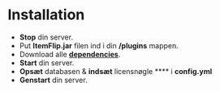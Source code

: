 # Installation

* **Stop** din server.
* Put **ItemFlip.jar** filen ind i din **/plugins** mappen.
* Download alle [**dependencies**](./#dependencies).
* **Start** din server.
* **Opsæt** databasen & **indsæt** licensnøgle **** i **config.yml**
* **Genstart** din server.
